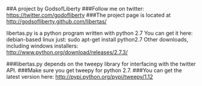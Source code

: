 ##A project by GodsofLiberty
###Follow me on twitter: https://twitter.com/godofliberty
###The project page is located at http://godsofliberty.github.com/libertas/

libertas.py is a python program written with python 2.7
You can get it here: 
debian-based linux just: sudo apt-get install python2.7
Other downloads, including windows installers: http://www.python.org/download/releases/2.7.3/

###libertas.py depends on the tweepy library for interfacing with the twitter API.
###Make sure you get tweepy for python 2.7.
###You can get the latest version here: http://pypi.python.org/pypi/tweepy/1.12



